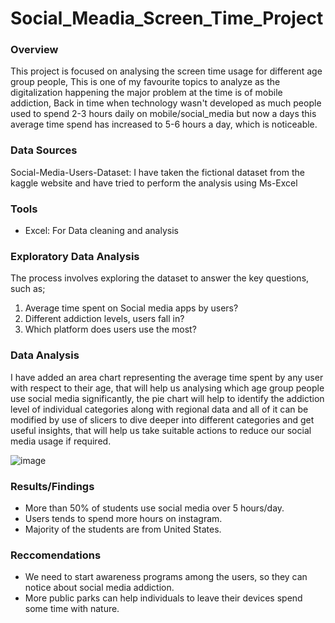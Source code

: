 # Social_Meadia_Screen_Time_Project

### Overview 
This project is focused on analysing the screen time usage for different age group people, This is one of my favourite topics to analyze as the digitalization happening the major problem at the time is of mobile addiction, Back in time when technology wasn't developed as much people used to spend 2-3 hours daily on mobile/social_media but now a days this average time spend has increased to 5-6 hours a day, which is noticeable.  

### Data Sources

Social-Media-Users-Dataset: I have taken the fictional dataset from the kaggle website and have tried to perform  the analysis using Ms-Excel

### Tools
- Excel: For Data cleaning and analysis

### Exploratory Data Analysis
The process involves exploring the dataset to answer the key questions, such as;

1. Average time spent on Social media apps by users?
2. Different addiction levels, users fall in?
3. Which platform does users use the most?

### Data Analysis 
I have added an area chart representing the average time spent by any user with respect to their age, that will help us analysing which age group people use social media significantly, the pie chart will help to identify the addiction level of individual categories along with regional data and all of it can be modified by use of slicers to dive deeper into different categories and get useful insights, that will help us take suitable actions to reduce our social media usage if required.

![image](https://github.com/kunal3856/Social_Meadia_Screen_Time_Project/assets/65026671/7e1c6947-c452-4184-b3f2-d24eba8c54ce)

### Results/Findings 
- More than 50% of students use social media over 5 hours/day.
- Users tends to spend more hours on instagram.
- Majority of the students are from United States.

### Reccomendations
- We need to start awareness programs among the users, so they can notice about social media addiction.
- More public parks can help individuals to leave their devices spend some time with nature.

